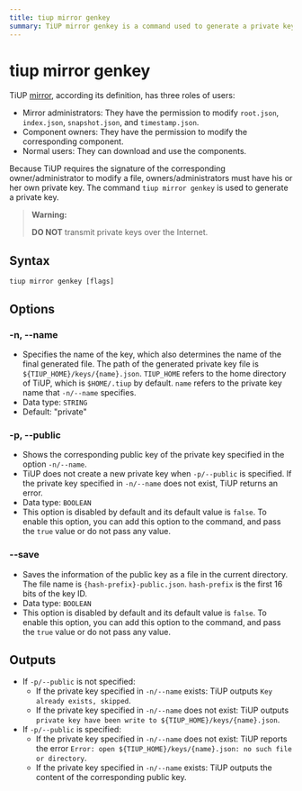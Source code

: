 ```yaml
---
title: tiup mirror genkey
summary: TiUP mirror genkey is a command used to generate a private key for TiUP. It has options to specify the name of the key and to show the corresponding public key. The command also allows saving the public key information as a file. It is important not to transmit private keys over the Internet.
---
```


# tiup mirror genkey

TiUP [mirror](/tiup/tiup-mirror-reference.md), according its definition, has three roles of users:

- Mirror administrators: They have the permission to modify `root.json`, `index.json`, `snapshot.json`, and `timestamp.json`.
- Component owners: They have the permission to modify the corresponding component.
- Normal users: They can download and use the components.

 Because TiUP requires the signature of the corresponding owner/administrator to modify a file, owners/administrators must have his or her own private key. The command `tiup mirror genkey` is used to generate a private key.

> **Warning:**
>
> **DO NOT** transmit private keys over the Internet.

## Syntax

```shell
tiup mirror genkey [flags]
```

## Options

### -n, --name

- Specifies the name of the key, which also determines the name of the final generated file. The path of the generated private key file is `${TIUP_HOME}/keys/{name}.json`. `TIUP_HOME` refers to the home directory of TiUP, which is `$HOME/.tiup` by default. `name` refers to the private key name that `-n/--name` specifies.
- Data type: `STRING`
- Default: "private"

### -p, --public

- Shows the corresponding public key of the private key specified in the option `-n/--name`.
- TiUP does not create a new private key when `-p/--public` is specified. If the private key specified in `-n/--name` does not exist, TiUP returns an error.
- Data type: `BOOLEAN`
- This option is disabled by default and its default value is `false`. To enable this option, you can add this option to the command, and pass the `true` value or do not pass any value.

### --save

- Saves the information of the public key as a file in the current directory. The file name is `{hash-prefix}-public.json`. `hash-prefix` is the first 16 bits of the key ID.
- Data type: `BOOLEAN`
- This option is disabled by default and its default value is `false`. To enable this option, you can add this option to the command, and pass the `true` value or do not pass any value.

## Outputs

- If `-p/--public` is not specified:
    - If the private key specified in `-n/--name` exists: TiUP outputs `Key already exists, skipped`.
    - If the private key specified in `-n/--name` does not exist: TiUP outputs `private key have been write to ${TIUP_HOME}/keys/{name}.json`.
- If `-p/--public` is specified:
    - If the private key specified in `-n/--name` does not exist: TiUP reports the error `Error: open ${TIUP_HOME}/keys/{name}.json: no such file or directory`.
    - If the private key specified in `-n/--name` exists: TiUP outputs the content of the corresponding public key.

